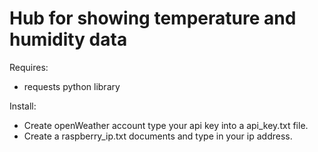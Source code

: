 # Hub for showing temperature and humidity data

Requires:
- requests python library

Install: 
- Create openWeather account type your api key into a api_key.txt file. 
- Create a raspberry_ip.txt documents and type in your ip address. 